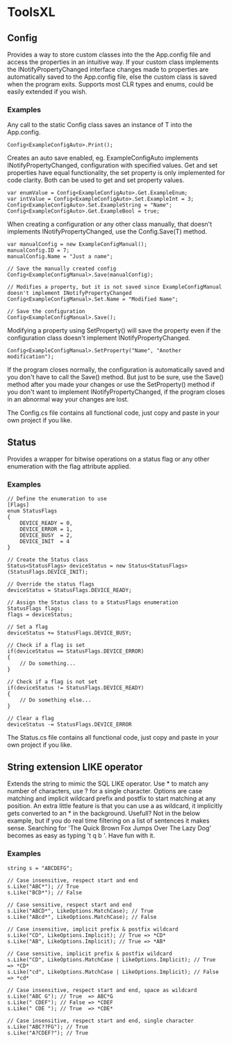 # ToolsXL

## Config

Provides a way to store custom classes into the the App.config file and access the properties in an intuitive way.
If your custom class implements the INotifyPropertyChanged interface changes made to properties are automatically saved to the App.config file, else the custom class is saved when the program exits. Supports most CLR types and enums, could be easily extended if you wish.


### Examples

Any call to the static Config<T> class saves an instance of T into the App.config.

    Config<ExampleConfigAuto>.Print();

Creates an auto save enabled, eg. ExampleConfigAuto implements INotifyPropertyChanged, configuration with specified values. Get and set properties have equal functionality, the set property is only implemented for code clarity. Both can be used to get and set property values.

    var enumValue = Config<ExampleConfigAuto>.Get.ExampleEnum;
    var intValue = Config<ExampleConfigAuto>.Set.ExampleInt = 3;
    Config<ExampleConfigAuto>.Set.ExampleString = "Name";
    Config<ExampleConfigAuto>.Get.ExampleBool = true;

When creating a configuration or any other class manually, that doesn't implements INotifyPropertyChanged, use the Config<T>.Save(T) method.

    var manualConfig = new ExampleConfigManual();
    manualConfig.ID = 7;
    manualConfig.Name = "Just a name";

    // Save the manually created config
    Config<ExampleConfigManual>.Save(manualConfig);

    // Modifies a property, but it is not saved since ExampleConfigManual doesn't implement INotifyPropertyChanged
    Config<ExampleConfigManual>.Set.Name = "Modified Name";

    // Save the configuration
    Config<ExampleConfigManual>.Save();

Modifying a property using SetProperty() will save the property even if the configuration class doesn't implement INotifyPropertyChanged.

    Config<ExampleConfigManual>.SetProperty("Name", "Another modification");

If the program closes normally, the configuration is automatically saved and you don't have to call the Save() method. But just to be sure, use the Save() method after you made your changes or use the SetProperty() method if you don't want to implement INotifyPropertyChanged, if the program closes in an abnormal way your changes are lost.

The Config.cs file contains all functional code, just copy and paste in your own project if you like.


## Status

Provides a wrapper for bitwise operations on a status flag or any other enumeration with the flag attribute applied.

### Examples

    // Define the enumeration to use
    [Flags]
    enum StatusFlags
    {
        DEVICE_READY = 0,
        DEVICE_ERROR = 1,
        DEVICE_BUSY  = 2,
        DEVICE_INIT  = 4
    }
    
    // Create the Status class
    Status<StatusFlags> deviceStatus = new Status<StatusFlags>(StatusFlags.DEVICE_INIT);
    
    // Override the status flags
    deviceStatus = StatusFlags.DEVICE_READY;
    
    // Assign the Status class to a StatusFlags enumeration
    StatusFlags flags;
    flags = deviceStatus;
    
    // Set a flag
    deviceStatus += StatusFlags.DEVICE_BUSY;
    
    // Check if a flag is set
    if(deviceStatus == StatusFlags.DEVICE_ERROR)
    {
        // Do something...
    }
    
    // Check if a flag is not set
    if(deviceStatus != StatusFlags.DEVICE_READY)
    {
        // Do something else...
    }
    
    // Clear a flag
    deviceStatus -= StatusFlags.DEVICE_ERROR
    
The Status.cs file contains all functional code, just copy and paste in your own project if you like.
 

## String extension LIKE operator

Extends the string to mimic the SQL LIKE operator. Use * to match any number of characters, use ? for a single character. Options are case matching and implicit wildcard prefix and postfix to start matching at any position. An extra little feature is that you can use a <space> as wildcard, it implicitly gets converted to an * in the background. Usefull? Not in the below example, but if you do real time filtering on a list of sentences it makes sense. Searching for 'The Quick Brown Fox Jumps Over The Lazy Dog' becomes as easy as typing 't q b '. Have fun with it.

### Examples
    
    string s = "ABCDEFG";

    // Case insensitive, respect start and end
    s.Like("ABC*"); // True     
    s.Like("BCD*"); // False

    // Case sensitive, respect start and end
    s.Like("ABCD*", LikeOptions.MatchCase); // True
    s.Like("ABcd*", LikeOptions.MatchCase); // False

    // Case insensitive, implicit prefix & postfix wildcard
    s.Like("CD", LikeOptions.Implicit); // True => *CD*
    s.Like("AB", LikeOptions.Implicit); // True => *AB*

    // Case sensitive, implicit prefix & postfix wildcard
    s.Like("CD", LikeOptions.MatchCase | LikeOptions.Implicit); // True  => *CD*
    s.Like("cd", LikeOptions.MatchCase | LikeOptions.Implicit); // False => *cd*

    // Case insensitive, respect start and end, space as wildcard
    s.Like("ABC G"); // True  => ABC*G
    s.Like(" CDEF"); // False => *CDEF
    s.Like(" CDE "); // True  => *CDE*

    // Case insensitive, respect start and end, single character
    s.Like("ABC??FG"); // True
    s.Like("A?CDEF?"); // True
